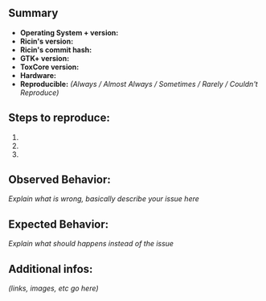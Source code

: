 ## Summary
* **Operating System + version:**  
* **Ricin's version:**  
* **Ricin's commit hash:**  
* **GTK+ version:**  
* **ToxCore version:**  
* **Hardware:**  
* **Reproducible:** _(Always / Almost Always / Sometimes / Rarely / Couldn't Reproduce)_

## Steps to reproduce:
1.  
2.  
3.  

## Observed Behavior:
_Explain what is wrong, basically describe your issue here_

## Expected Behavior:
_Explain what should happens instead of the issue_

## Additional infos:
_(links, images, etc go here)_
